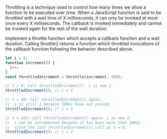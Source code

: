 Throttling is a technique used to control how many times we allow a function to be executed over time. When a JavaScript function is said to be throttled with a wait time of X milliseconds, it can only be invoked at most once every X milliseconds. The callback is invoked immediately and cannot be invoked again for the rest of the wait duration.

Implement a throttle function which accepts a callback function and a wait duration. Calling throttle() returns a function which throttled invocations of the callback function following the behavior described above.

```ts
let i = 0;
function increment() {
  i++;
}
const throttledIncrement = throttle(increment, 100);

// t = 0: Call throttledIncrement(). i is now 1.
throttledIncrement(); // i = 1

// t = 50: Call throttledIncrement() again.
//  i is still 1 because 100ms have not passed.
throttledIncrement(); // i = 1

// t = 101: Call throttledIncrement() again. i is now 2.
//  i can be incremented because it has been more than 100ms
//  since the last throttledIncrement() call at t = 0.
throttledIncrement(); // i = 2
```
